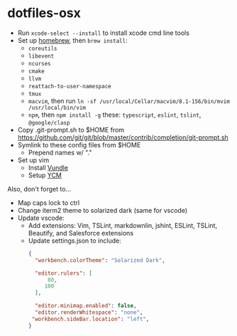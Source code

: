 # dotfiles-osx

- Run `xcode-select --install` to install xcode cmd line tools
- Set up [homebrew](https://docs.brew.sh/Installation.html), then `brew install`:
  - `coreutils`
  - `libevent`
  - `ncurses`
  - `cmake`
  - `llvm`
  - `reattach-to-user-namespace`
  - `tmux`
  - `macvim`, then run `ln -sf /usr/local/Cellar/macvim/8.1-156/bin/mvim /usr/local/bin/vim`
  - `npm`, then `npm install -g` these: `typescript`, `eslint`, `tslint`, `@google/clasp`
- Copy .git-prompt.sh to $HOME from https://github.com/git/git/blob/master/contrib/completion/git-prompt.sh
- Symlink to these config files from $HOME
  - Prepend names w/ "."
- Set up vim
  - Install [Vundle](https://github.com/VundleVim/Vundle.vim)
  - Setup [YCM](https://github.com/Valloric/YouCompleteMe#installation)
  
Also, don't forget to...
- Map caps lock to ctrl
- Change iterm2 theme to solarized dark (same for vscode)
- Update vscode:
  - Add extensions: Vim, TSLint, markdownlin, jshint, ESLint, TSLint, Beautify, and Salesforce extensions
  - Update settings.json to include:
    ```json
    {
      "workbench.colorTheme": "Solarized Dark",

      "editor.rulers": [
          80,
         100
      ],

      "editor.minimap.enabled": false,
      "editor.renderWhitespace": "none",
     "workbench.sideBar.location": "left",
    }
    ```

